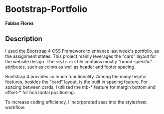 # Bootstrap-Portfolio

#### Fabian Flores

## Description
I used the Bootstrap 4 CSS Framework to enhance last week's portfolio, as the assignment states. This project mainly leverages the "card" layout for the website design. The `style.css` file contains mostly "brand-specific" attributes, such as colors as well as header and footer spacing.

Bootstrap 4 provides so much functionality. Among the many helpful features, besides the "card" layout, is the 
built in spacing feature. For spacing between cards, I utilized the mb-* feature for margin bottom and offset-* for horizontal positioning.

To increase coding efficiency, I incorporated sass into the stylesheet workflow.

